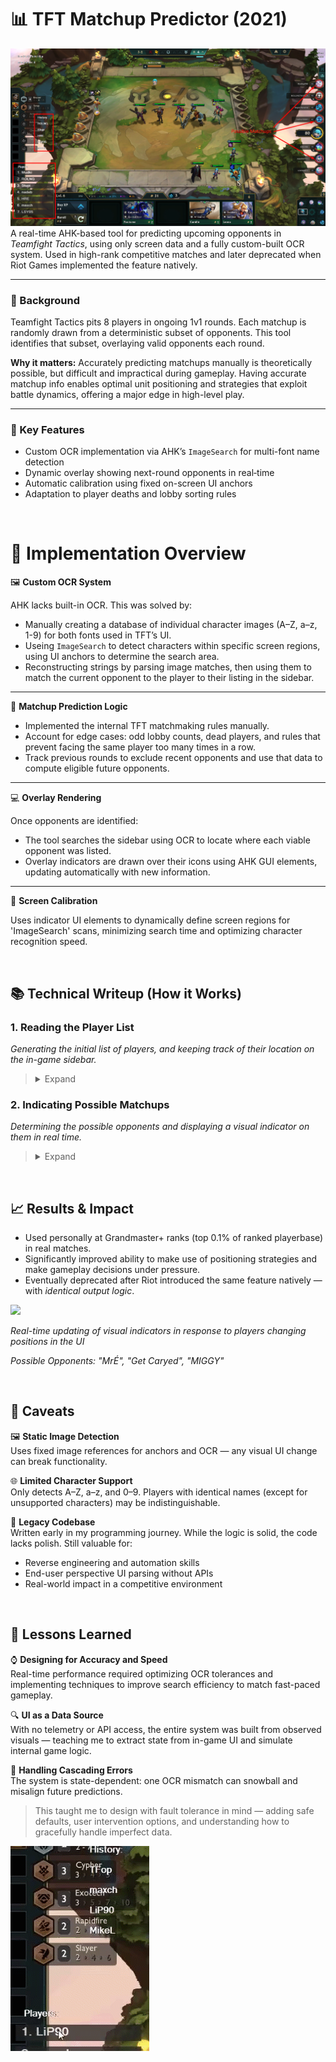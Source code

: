 # 📊 TFT Matchup Predictor (2021)
![](Writeup/ScriptOverlay.png)
A real-time AHK-based tool for predicting upcoming opponents in *Teamfight Tactics*, using only screen data and a fully custom-built OCR system. Used in high-rank competitive matches and later deprecated when Riot Games implemented the feature natively.

---

### 🔧 Background
Teamfight Tactics pits 8 players in ongoing 1v1 rounds. Each matchup is randomly drawn from a deterministic subset of opponents. This tool identifies that subset, overlaying valid opponents each round. 

**Why it matters:** Accurately predicting matchups manually is theoretically possible, but difficult and impractical during gameplay. 
Having accurate matchup info enables optimal unit positioning and strategies that exploit battle dynamics, offering a major edge in high-level play. 

---
 
### 🎯 Key Features  
- Custom OCR implementation via AHK’s `ImageSearch` for multi-font name detection
- Dynamic overlay showing next-round opponents in real‐time  
- Automatic calibration using fixed on-screen UI anchors
- Adaptation to player deaths and lobby sorting rules

&nbsp;
# 🧠 Implementation Overview
🖼️ **Custom OCR System**

AHK lacks built-in OCR. This was solved by:
- Manually creating a database of individual character images (A–Z, a–z, 1-9) for both fonts used in TFT’s UI.
- Useing `ImageSearch` to detect characters within specific screen regions, using UI anchors to determine the search area.
- Reconstructing strings by parsing image matches, then using them to match the current opponent to the player to their listing in the sidebar.
---

🎯 **Matchup Prediction Logic**
- Implemented the internal TFT matchmaking rules manually.
- Account for edge cases: odd lobby counts, dead players, and rules that prevent facing the same player too many times in a row.
- Track previous rounds to exclude recent opponents and use that data to compute eligible future opponents.
---

💻 **Overlay Rendering**

Once opponents are identified:
- The tool searches the sidebar using OCR to locate where each viable opponent was listed.
- Overlay indicators are drawn over their icons using AHK GUI elements, updating automatically with new information.
---

📌 **Screen Calibration**

Uses indicator UI elements to dynamically define screen regions for 'ImageSearch' scans, minimizing search time and optimizing character recognition speed.

&nbsp;
## 📚 Technical Writeup (How it Works)

### 1. Reading the Player List

*Generating the initial list of players, and keeping track of their location on the in-game sidebar.*
> <details>
> <summary>Expand</summary>
>
> ## Step 1: Locating Anchor Image
> Search the right-edge of the screen for the following image:
> 
> ![](Writeup/PlayerTagAnchor.png)
> 
> This gives us the exact location right of where the top-most player's name is.
> 
> ![](Writeup/PlayerTagAnchorExplanation.png)
>
> ## Step 2: Letter Matching
> Using the location where the anchor image was found, a small search area is created where the `ImageSearch` will occur.
>
> When a letter is matched, or no match is found for any letter, the search area is shifted left (by a larger value on match).
> 
> *Red rectangle indicates approximate search area - only for visual explanation*
>
> ![](Writeup/ocr1.png) Read: `r`
> 
> ![](Writeup/ocr2.png) Read: `re`
> 
> ![](Writeup/ocr3.png) Read: `reh`
>
> Matched letters are stored in order, only keeping the most recent `5` letters.
>
> ![](Writeup/ocr4.png) Read: `nomeD`
> 
> ## Step 3: Finalization and Reinitializing
>
> When no letter is found repeatedly, the program terminates the loop, and reverses the string.
> 
> ![](Writeup/ocr5.png) Terminate, Read: `nomeD` --> `Demon`
>
> We can now search for the next anchor image, which corresponds to the next player in the sidebar.
>
> The search area for this anchor image is now restricted to the right edge of the screen, below where the last anchor was found.
> 
> ![](Writeup/AnchorSearchArea.png)
>
> Next: Repeat from Step 2, until all players in the lobby have been accounted for.
>
> ## Final Result
> Certain letters are ignored, as they are difficult to accurately detect and differentiate: `n/h`, `I/1/l`, etc.
>
> Consecutive duplicate letters are also discarded, in order to simplify the shifting of the search area.
>
> These caveats don't cause any issues, as the same rules are applied to the OCR used to detect the current opponent, resulting in consistent output.
> 
> ![](Writeup/PlayersSidebarList.png) ![](Writeup/InternalPlayerList.png)
> </details>

### 2. Indicating Possible Matchups
*Determining the possible opponents and displaying a visual indicator on them in real time.*
> <details>
> <summary>Expand</summary>
>
> ## Step 1: Update Dead Players
> 
> As part of the process of reading names in [Section 1](#1-reading-the-player-list), the program checks whether each player is still alive.
>
> This is determined by checking if their health is `0`, which is visually indicated by the following image found just to the right of the anchor:
>
> ![](Writeup/DeadPlayerIndicator.png)
>
> Using `ImageSearch`, the corresponding player is marked as dead and excluded from future matchup predictions if the image is found.
> 
> ## Step 2: Update Match History
>
> Using the same OCR process that reads player names, the tool also detects which opponent the player is currently fighting.
> 
> The anchor used in this case is as follows: 
> *(For more information about the anchor, refer to [Section 1](#1-reading-the-player-list))*
>
> ![](Writeup/CurrentOpponentAnchor.png)
>
> The string does not need to be reversed in this case, since the anchor is left of the name — the letters can be detected in order left to right.
> 
> ![](Writeup/CurrentOpponentExample.png)
>
> *The font for this text is different from the sidebar, and is the main motivation behind implementing OCR - The player indicated by this UI needs to be matched to the corresponding player in the sidebar.*
>
> These names are then recorded in a list of recently faced opponents.
>
> ![](Writeup/OpponentHistory.png) 
> 
> ## Step 3: Calculate Possible Matchups
>
> The game enforces a rule: you cannot face any of your last `(4 - # of dead players)` opponents.
> - With all 8 players alive, you cannot face the 4 opponents you have most recently fought.
> - After a player has died, you cannot face the last 3 that you have most recently fought. 
>
> Using the constantly-update match history and the list of alive players, these rules are used to compute which players are valid opponents in the next round.
>
> Visual overlays are placed on eligible opponents while reading names from the sidebar — which is constantly done in order to account player positions in the sidebar constantly changing over the course of a game. 
>
> The result is a visual overlay indicating the potential opponents.
>
> ![](Writeup/PlayerListWithDead.png)
> </details>

&nbsp;
## 📈 Results & Impact

- Used personally at Grandmaster+ ranks (top 0.1% of ranked playerbase) in real matches.
- Significantly improved ability to make use of positioning strategies and make gameplay decisions under pressure.
- Eventually deprecated after Riot introduced the same feature natively — with *identical output logic*.

![](Writeup/LiveTracking.gif)

*Real-time updating of visual indicators in response to players changing positions in the UI*

*Possible Opponents: "MrÉ", "Get Caryed", "MIGGY"*

&nbsp;
## 🧹 Caveats
🖼 **Static Image Detection**  
Uses fixed image references for anchors and OCR — any visual UI change can break functionality.

🌐 **Limited Character Support**  
Only detects A–Z, a–z, and 0–9. Players with identical names (except for unsupported characters) may be indistinguishable.

🐣 **Legacy Codebase**  
Written early in my programming journey. While the logic is solid, the code lacks polish. Still valuable for:
  - Reverse engineering and automation skills
  - End-user perspective UI parsing without APIs
  - Real-world impact in a competitive environment

&nbsp;
## 🧠 Lessons Learned
⌚ **Designing for Accuracy and Speed**  
Real-time performance required optimizing OCR tolerances and implementing techniques to improve search efficiency to match fast-paced gameplay.

🔍 **UI as a Data Source**  
With no telemetry or API access, the entire system was built from observed visuals — teaching me to extract state from in-game UI and simulate internal game logic.

🧨 **Handling Cascading Errors**  
The system is state-dependent: one OCR mismatch can snowball and misalign future predictions.   
> This taught me to design with fault tolerance in mind — adding safe defaults, user intervention options, and understanding how to gracefully handle imperfect data.

   ![](Writeup/UserIntervention.gif)

